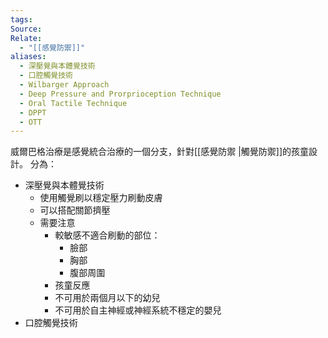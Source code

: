 ```yaml
---
tags: 
Source: 
Relate:
  - "[[感覺防禦]]"
aliases:
  - 深壓覺與本體覺技術
  - 口腔觸覺技術
  - Wilbarger Approach
  - Deep Pressure and Prorprioception Technique
  - Oral Tactile Technique
  - DPPT
  - OTT
---
```

威爾巴格治療是感覺統合治療的一個分支，針對[[感覺防禦 |觸覺防禦]]的孩童設計。
分為：
- 深壓覺與本體覺技術
	- 使用觸覺刷以穩定壓力刷動皮膚
	- 可以搭配關節擠壓
	- 需要注意
		- 較敏感不適合刷動的部位：
			- 臉部
			- 胸部
			- 腹部周圍
		- 孩童反應
		- 不可用於兩個月以下的幼兒
		- 不可用於自主神經或神經系統不穩定的嬰兒
- 口腔觸覺技術